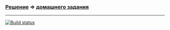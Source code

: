 ### [Решение](https://github.com/Cliffart44/Auto_hw_1.2.1/tree/JSON_Schema) => [домашнего задания](https://github.com/netology-code/aqa-homeworks/tree/aqa4/api-ci#%D0%B7%D0%B0%D0%B4%D0%B0%D1%87%D0%B0-2---json-schema)

---
[![Build status](https://ci.appveyor.com/api/projects/status/vqg1pnh12say2xde/branch/JSON_Schema?svg=true)](https://ci.appveyor.com/project/Cliffart44/auto-hw-1-2-1/branch/JSON_Schema)